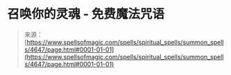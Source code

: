 <!--yml

category: 未分类

date: 2024-06-12 18:38:27

-->

# 召唤你的灵魂 - 免费魔法咒语

> 来源：[https://www.spellsofmagic.com/spells/spiritual_spells/summon_spells/4647/page.html#0001-01-01](https://www.spellsofmagic.com/spells/spiritual_spells/summon_spells/4647/page.html#0001-01-01)
